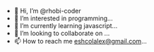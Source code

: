 - 👋 Hi, I’m @rhobi-coder
- 👀 I’m interested in programming...
- 🌱 I’m currently learning javascript...
- 💞️ I’m looking to collaborate on ...
- 📫 How to reach me eshcolalex@gmail.com...

<!---
rhobi-coder/rhobi-coder is a ✨ special ✨ repository because its `README.md` (this file) appears on your GitHub profile.
You can click the Preview link to take a look at your changes.
--->
